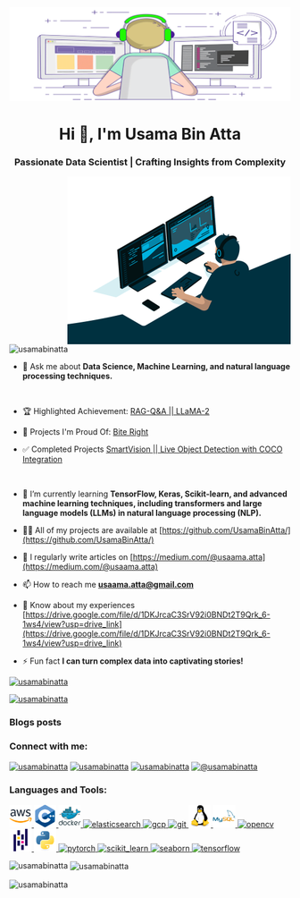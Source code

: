 [![MasterHead](assets/banner.gif)](https://github.com/usamaBinAtta)
<h1 align="center">Hi 👋, I'm Usama Bin Atta</h1>
<h3 align="center">Passionate Data Scientist | Crafting Insights from Complexity</h3>
<img align="right" alt="Coding" widht="400" height="300" src="assets/center.gif" />

<p align="left"> <img src="https://komarev.com/ghpvc/?username=usamabinatta&label=Profile%20views&color=0e75b6&style=flat" alt="usamabinatta" /> </p>

- 💬 Ask me about **Data Science, Machine Learning, and natural language processing techniques.**

<br>

- 🏆 Highlighted Achievement: [RAG-Q&A || LLaMA-2](https://github.com/UsamaBinAtta/LLaMA-based-Q-A-System)

- 🌟 Projects I'm Proud Of: [Bite Right](https://github.com/UsamaBinAtta/Bite-Right)

- ✅ Completed Projects [SmartVision || Live Object Detection with COCO Integration](https://github.com/UsamaBinAtta/Object_Detection)

<br>

- 🌱 I’m currently learning **TensorFlow, Keras, Scikit-learn, and advanced machine learning techniques, including transformers and large language models (LLMs) in natural language processing (NLP).**

- 👨‍💻 All of my projects are available at [https://github.com/UsamaBinAtta/](https://github.com/UsamaBinAtta/)

- 📝 I regularly write articles on [https://medium.com/@usaama.atta](https://medium.com/@usaama.atta)

- 📫 How to reach me **usaama.atta@gmail.com**

- 📄 Know about my experiences [https://drive.google.com/file/d/1DKJrcaC3SrV92i0BNDt2T9Qrk_6-1ws4/view?usp=drive_link](https://drive.google.com/file/d/1DKJrcaC3SrV92i0BNDt2T9Qrk_6-1ws4/view?usp=drive_link)

- ⚡ Fun fact **I can turn complex data into captivating stories!**

<p align="left"> <a href="https://github.com/ryo-ma/github-profile-trophy"><img src="https://github-profile-trophy.vercel.app/?username=usamabinatta" alt="usamabinatta" /></a> </p>

<p align="left"> <a href="https://twitter.com/usamabinatta" target="blank"><img src="https://img.shields.io/twitter/follow/usamabinatta?logo=twitter&style=for-the-badge" alt="usamabinatta" /></a> </p>

### Blogs posts
<!-- BLOG-POST-LIST:START -->
<!-- BLOG-POST-LIST:END -->

<h3 align="left">Connect with me:</h3>
<p align="left">
<a href="https://twitter.com/usamabinatta" target="blank"><img align="center" src="https://raw.githubusercontent.com/rahuldkjain/github-profile-readme-generator/master/src/images/icons/Social/twitter.svg" alt="usamabinatta" height="30" width="40" /></a>
<a href="https://linkedin.com/in/usamabinatta" target="blank"><img align="center" src="https://raw.githubusercontent.com/rahuldkjain/github-profile-readme-generator/master/src/images/icons/Social/linked-in-alt.svg" alt="usamabinatta" height="30" width="40" /></a>
<a href="https://instagram.com/usamabinatta" target="blank"><img align="center" src="https://raw.githubusercontent.com/rahuldkjain/github-profile-readme-generator/master/src/images/icons/Social/instagram.svg" alt="usamabinatta" height="30" width="40" /></a>
<a href="https://medium.com/@usamabinatta" target="blank"><img align="center" src="https://raw.githubusercontent.com/rahuldkjain/github-profile-readme-generator/master/src/images/icons/Social/medium.svg" alt="@usamabinatta" height="30" width="40" /></a>
</p>

<h3 align="left">Languages and Tools:</h3>
<p align="left"> <a href="https://aws.amazon.com" target="_blank" rel="noreferrer"> <img src="https://raw.githubusercontent.com/devicons/devicon/master/icons/amazonwebservices/amazonwebservices-original-wordmark.svg" alt="aws" width="40" height="40"/> </a> <a href="https://www.w3schools.com/cpp/" target="_blank" rel="noreferrer"> <img src="https://raw.githubusercontent.com/devicons/devicon/master/icons/cplusplus/cplusplus-original.svg" alt="cplusplus" width="40" height="40"/> </a> <a href="https://www.docker.com/" target="_blank" rel="noreferrer"> <img src="https://raw.githubusercontent.com/devicons/devicon/master/icons/docker/docker-original-wordmark.svg" alt="docker" width="40" height="40"/> </a> <a href="https://www.elastic.co" target="_blank" rel="noreferrer"> <img src="https://www.vectorlogo.zone/logos/elastic/elastic-icon.svg" alt="elasticsearch" width="40" height="40"/> </a> <a href="https://cloud.google.com" target="_blank" rel="noreferrer"> <img src="https://www.vectorlogo.zone/logos/google_cloud/google_cloud-icon.svg" alt="gcp" width="40" height="40"/> </a> <a href="https://git-scm.com/" target="_blank" rel="noreferrer"> <img src="https://www.vectorlogo.zone/logos/git-scm/git-scm-icon.svg" alt="git" width="40" height="40"/> </a> <a href="https://www.linux.org/" target="_blank" rel="noreferrer"> <img src="https://raw.githubusercontent.com/devicons/devicon/master/icons/linux/linux-original.svg" alt="linux" width="40" height="40"/> </a> <a href="https://www.mysql.com/" target="_blank" rel="noreferrer"> <img src="https://raw.githubusercontent.com/devicons/devicon/master/icons/mysql/mysql-original-wordmark.svg" alt="mysql" width="40" height="40"/> </a> <a href="https://opencv.org/" target="_blank" rel="noreferrer"> <img src="https://www.vectorlogo.zone/logos/opencv/opencv-icon.svg" alt="opencv" width="40" height="40"/> </a> <a href="https://pandas.pydata.org/" target="_blank" rel="noreferrer"> <img src="https://raw.githubusercontent.com/devicons/devicon/2ae2a900d2f041da66e950e4d48052658d850630/icons/pandas/pandas-original.svg" alt="pandas" width="40" height="40"/> </a> <a href="https://www.python.org" target="_blank" rel="noreferrer"> <img src="https://raw.githubusercontent.com/devicons/devicon/master/icons/python/python-original.svg" alt="python" width="40" height="40"/> </a> <a href="https://pytorch.org/" target="_blank" rel="noreferrer"> <img src="https://www.vectorlogo.zone/logos/pytorch/pytorch-icon.svg" alt="pytorch" width="40" height="40"/> </a> <a href="https://scikit-learn.org/" target="_blank" rel="noreferrer"> <img src="https://upload.wikimedia.org/wikipedia/commons/0/05/Scikit_learn_logo_small.svg" alt="scikit_learn" width="40" height="40"/> </a> <a href="https://seaborn.pydata.org/" target="_blank" rel="noreferrer"> <img src="https://seaborn.pydata.org/_images/logo-mark-lightbg.svg" alt="seaborn" width="40" height="40"/> </a> <a href="https://www.tensorflow.org" target="_blank" rel="noreferrer"> <img src="https://www.vectorlogo.zone/logos/tensorflow/tensorflow-icon.svg" alt="tensorflow" width="40" height="40"/> </a> </p>

<p><img align="left" src="https://github-readme-stats.vercel.app/api/top-langs?username=usamabinatta&show_icons=true&locale=en&layout=compact" alt="usamabinatta" /></p>

<p>&nbsp;<img align="center" src="https://github-readme-stats.vercel.app/api?username=usamabinatta&show_icons=true&locale=en" alt="usamabinatta" /></p>

<p><img align="center" src="https://github-readme-streak-stats.herokuapp.com/?user=usamabinatta&" alt="usamabinatta" /></p>
